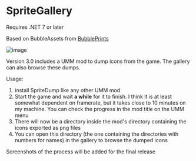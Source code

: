 # SpriteGallery

Requires .NET 7 or later

Based on BubbleAssets from [BubblePrints](https://github.com/factubsio/BubblePrints)

![image](https://github.com/microsoftenator2022/Wotr-SpriteGallery/assets/105488202/39ca0204-86a8-4f50-b81e-d9597e03c3fe)

Version 3.0 includes a UMM mod to dump icons from the game. The gallery can also browse these dumps.

Usage:

1. install SpriteDump like any other UMM mod
2. Start the game and wait **a while** for it to finish. I think it is at least somewhat dependent on framerate, but it takes close to 10 minutes on my machine. You can check the progress in the mod title on the UMM menu
3. There will now be a directory inside the mod's directory containing the icons exported as png files
4. You can open this directory (the one containing the directories with numbers for names) in the gallery to browse the dumped icons

Screenshots of the process will be added for the final release
